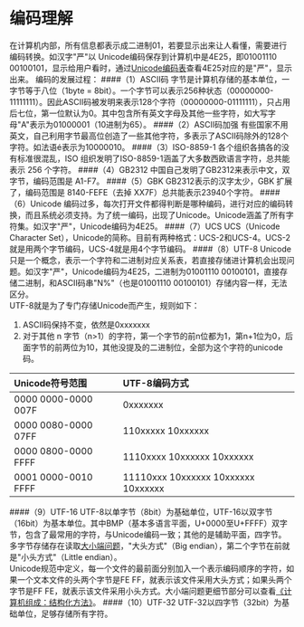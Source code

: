 编码理解
===

在计算机内部，所有信息都表示成二进制01，若要显示出来让人看懂，需要进行编码转换。如汉字"严"以 Unicode编码保存到计算机中是4E25，即01001110 00100101，显示给用户看时，通过[Unicode编码表](https://zh.wikipedia.org/wiki/Unicode%E5%AD%97%E7%AC%A6%E5%88%97%E8%A1%A8)查看4E25对应的是"严"，显示出来。
编码的发展过程：
####（1）ASCII码
字节是计算机存储的基本单位，一字节等于八位（1byte = 8bit）。一个字节可以表示256种状态（00000000-11111111）。因此ASCII码被发明来表示128个字符（00000000-01111111），只占用后七位，第一位默认为0。其中包含所有英文字母及其他一些字符，如大写字母"A"表示为01000001（10进制为65）。
####（2）ASCII码加强
有些国家不用英文，自己利用字节最高位创造了一些其他字符，多表示了ASCII码除外的128个字符。如法语é表示为10000010。
####（3）ISO-8859-1
各个组织各搞各的没有标准很混乱，ISO 组织发明了ISO-8859-1涵盖了大多数西欧语言字符，总共能表示 256 个字符。
####（4）GB2312
中国自己发明了GB2312来表示中文，双字节，编码范围是 A1-F7。
####（5）GBK
GB2312表示的汉字太少，GBK 扩展了，编码范围是 8140-FEFE（去掉 XX7F）总共能表示23940个字符。
####（6）Unicode
编码过多，每次打开文件都得判断是哪种编码，进行对应的编码转换，而且系统必须支持。为了统一编码，出现了Unicode。Unicode涵盖了所有字符集。如汉字"严"，Unicode编码为4E25。
####（7）UCS
UCS（Unicode Character Set），Unicode的简称。目前有两种格式：UCS-2和UCS-4。UCS-2就是用两个字节编码，UCS-4就是用4个字节编码。
####（8）UTF-8
Unicode只是一个概念，表示一个字符和二进制对应关系表，若直接存储进计算机会出现问题。如汉字"严"，Unicode编码为4E25，二进制为01001110 00100101，直接存储二进制，和ASCII码串"N%"（也是01001110 00100101）存储内容一样，无法区分。  
UTF-8就是为了专门存储Unicode而产生，规则如下：  
1. ASCII码保持不变，依然是0xxxxxxx  
2. 对于其他 n 字节（n>1）的字符，第一个字节的前n位都为1，第n+1位为0，后面字节的前两位为10，其他没提及的二进制位，全部为这个字符的unicode码。  

| Unicode符号范围    | UTF-8编码方式    |
| :----|:----|
| 0000 0000-0000 007F    | 0xxxxxxx    |
| 0000 0080-0000 07FF    | 110xxxxx 10xxxxxx    |
| 0000 0800-0000 FFFF    | 1110xxxx 10xxxxxx 10xxxxxx    |
| 0001 0000-0010 FFFF    | 11110xxx 10xxxxxx 10xxxxxx 10xxxxxx   |
####（9）UTF-16
UTF-8以单字节（8bit）为基础单位，UTF-16以双字节（16bit）为基本单位。其中BMP（基本多语言平面，U+0000至U+FFFF）双字节，包含了最常用的字符，与Unicode编码一致；其他的是辅助平面，四字节。  
多字节存储存在读取[大小端问题](https://www.cs.umd.edu/class/sum2003/cmsc311/Notes/Data/endian.html)，"大头方式"（Big endian），第二个字节在前就是"小头方式"（Little endian）。  
Unicode规范中定义，每一个文件的最前面分别加入一个表示编码顺序的字符，如果一个文本文件的头两个字节是FE FF，就表示该文件采用大头方式；如果头两个字节是FF FE，就表示该文件采用小头方式。大小端问题更细节部分可以查看[《计算机组成：结构化方法》](http://book.douban.com/subject/1886058/)。
####（10）UTF-32
UTF-32以四字节（32bit）为基础单位，足够存储所有字符。

